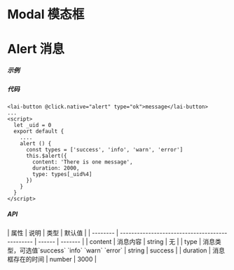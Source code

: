 # Modal 模态框

# Alert 消息

##### 示例
<box>
<!-- <modal-demo></modal-demo> -->
</box>

##### 代码
```vue
<lai-button @click.native="alert" type="ok">message</lai-button>
...
<script>
  let _uid = 0
  export default {
    ....
    alert () {
      const types = ['success', 'info', 'warn', 'error']
      this.$alert({
        content: 'There is one message',
        duration: 2000,
        type: types[_uid%4]
      })
    }
  }
</script>
```

##### API
<box>
<mk>
| 属性     | 说明                                            | 类型   | 默认值  |
| -------- | ----------------------------------------------- | ------ | ------- |
| content  | 消息内容                                        | string | 无      |
| type     | 消息类型，可选值`success` `info` `warn` `error` | string | success |
| duration | 消息框存在的时间                                | number | 3000    |
</mk>
</box>